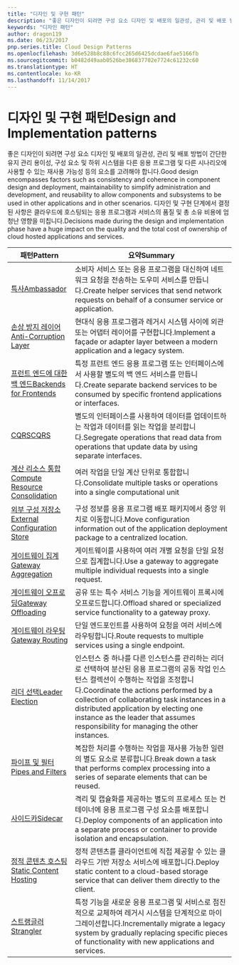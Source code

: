 ```yaml
---
title: "디자인 및 구현 패턴"
description: "좋은 디자인이 되려면 구성 요소 디자인 및 배포의 일관성, 관리 및 배포 방법이 간단한 유지 관리 용이성, 구성 요소 및 하위 시스템을 다른 응용 프로그램 및 다른 시나리오에 사용할 수 있는 재사용 가능성 등의 요소를 고려해야 합니다. 디자인 및 구현 단계에서 결정된 사항은 클라우드에 호스팅되는 응용 프로그램과 서비스의 품질 및 총 소유 비용에 엄청난 영향을 미칩니다."
keywords: "디자인 패턴"
author: dragon119
ms.date: 06/23/2017
pnp.series.title: Cloud Design Patterns
ms.openlocfilehash: 3d6e528b8c88c6fcc265d6425dcdae6fae5166fb
ms.sourcegitcommit: b0482d49aab0526be386837702e7724c61232c60
ms.translationtype: HT
ms.contentlocale: ko-KR
ms.lasthandoff: 11/14/2017
---
```

# <a name="design-and-implementation-patterns"></a><span data-ttu-id="07b56-105">디자인 및 구현 패턴</span><span class="sxs-lookup"><span data-stu-id="07b56-105">Design and Implementation patterns</span></span>

<span data-ttu-id="07b56-106">좋은 디자인이 되려면 구성 요소 디자인 및 배포의 일관성, 관리 및 배포 방법이 간단한 유지 관리 용이성, 구성 요소 및 하위 시스템을 다른 응용 프로그램 및 다른 시나리오에 사용할 수 있는 재사용 가능성 등의 요소를 고려해야 합니다.</span><span class="sxs-lookup"><span data-stu-id="07b56-106">Good design encompasses factors such as consistency and coherence in component design and deployment, maintainability to simplify administration and development, and reusability to allow components and subsystems to be used in other applications and in other scenarios.</span></span> <span data-ttu-id="07b56-107">디자인 및 구현 단계에서 결정된 사항은 클라우드에 호스팅되는 응용 프로그램과 서비스의 품질 및 총 소유 비용에 엄청난 영향을 미칩니다.</span><span class="sxs-lookup"><span data-stu-id="07b56-107">Decisions made during the design and implementation phase have a huge impact on the quality and the total cost of ownership of cloud hosted applications and services.</span></span>

| <span data-ttu-id="07b56-108">패턴</span><span class="sxs-lookup"><span data-stu-id="07b56-108">Pattern</span></span> | <span data-ttu-id="07b56-109">요약</span><span class="sxs-lookup"><span data-stu-id="07b56-109">Summary</span></span> |
| ------- | ------- |
| [<span data-ttu-id="07b56-110">특사</span><span class="sxs-lookup"><span data-stu-id="07b56-110">Ambassador</span></span>](../ambassador.md) | <span data-ttu-id="07b56-111">소비자 서비스 또는 응용 프로그램을 대신하여 네트워크 요청을 전송하는 도우미 서비스를 만듭니다.</span><span class="sxs-lookup"><span data-stu-id="07b56-111">Create helper services that send network requests on behalf of a consumer service or application.</span></span> |
| [<span data-ttu-id="07b56-112">손상 방지 레이어</span><span class="sxs-lookup"><span data-stu-id="07b56-112">Anti-Corruption Layer</span></span>](../anti-corruption-layer.md) | <span data-ttu-id="07b56-113">현대식 응용 프로그램과 레거시 시스템 사이에 외관 또는 어댑터 레이어를 구현합니다.</span><span class="sxs-lookup"><span data-stu-id="07b56-113">Implement a façade or adapter layer between a modern application and a legacy system.</span></span> |
| [<span data-ttu-id="07b56-114">프런트 엔드에 대한 백 엔드</span><span class="sxs-lookup"><span data-stu-id="07b56-114">Backends for Frontends</span></span>](../backends-for-frontends.md) | <span data-ttu-id="07b56-115">특정 프런트 엔드 응용 프로그램 또는 인터페이스에서 사용할 별도의 백 엔드 서비스를 만듭니다.</span><span class="sxs-lookup"><span data-stu-id="07b56-115">Create separate backend services to be consumed by specific frontend applications or interfaces.</span></span> |
| [<span data-ttu-id="07b56-116">CQRS</span><span class="sxs-lookup"><span data-stu-id="07b56-116">CQRS</span></span>](../cqrs.md) | <span data-ttu-id="07b56-117">별도의 인터페이스를 사용하여 데이터를 업데이트하는 작업과 데이터를 읽는 작업을 분리합니다.</span><span class="sxs-lookup"><span data-stu-id="07b56-117">Segregate operations that read data from operations that update data by using separate interfaces.</span></span> |
| [<span data-ttu-id="07b56-118">계산 리소스 통합</span><span class="sxs-lookup"><span data-stu-id="07b56-118">Compute Resource Consolidation</span></span>](../compute-resource-consolidation.md) | <span data-ttu-id="07b56-119">여러 작업을 단일 계산 단위로 통합합니다.</span><span class="sxs-lookup"><span data-stu-id="07b56-119">Consolidate multiple tasks or operations into a single computational unit</span></span> |
| [<span data-ttu-id="07b56-120">외부 구성 저장소</span><span class="sxs-lookup"><span data-stu-id="07b56-120">External Configuration Store</span></span>](../external-configuration-store.md) | <span data-ttu-id="07b56-121">구성 정보를 응용 프로그램 배포 패키지에서 중앙 위치로 이동합니다.</span><span class="sxs-lookup"><span data-stu-id="07b56-121">Move configuration information out of the application deployment package to a centralized location.</span></span> |
| [<span data-ttu-id="07b56-122">게이트웨이 집계</span><span class="sxs-lookup"><span data-stu-id="07b56-122">Gateway Aggregation</span></span>](../gateway-aggregation.md) | <span data-ttu-id="07b56-123">게이트웨이를 사용하여 여러 개별 요청을 단일 요청으로 집계합니다.</span><span class="sxs-lookup"><span data-stu-id="07b56-123">Use a gateway to aggregate multiple individual requests into a single request.</span></span> |
| [<span data-ttu-id="07b56-124">게이트웨이 오프로딩</span><span class="sxs-lookup"><span data-stu-id="07b56-124">Gateway Offloading</span></span>](../gateway-offloading.md) | <span data-ttu-id="07b56-125">공유 또는 특수 서비스 기능을 게이트웨이 프록시에 오프로드합니다.</span><span class="sxs-lookup"><span data-stu-id="07b56-125">Offload shared or specialized service functionality to a gateway proxy.</span></span> |
| [<span data-ttu-id="07b56-126">게이트웨이 라우팅</span><span class="sxs-lookup"><span data-stu-id="07b56-126">Gateway Routing</span></span>](../gateway-routing.md) | <span data-ttu-id="07b56-127">단일 엔드포인트를 사용하여 요청을 여러 서비스에 라우팅합니다.</span><span class="sxs-lookup"><span data-stu-id="07b56-127">Route requests to multiple services using a single endpoint.</span></span> |
| [<span data-ttu-id="07b56-128">리더 선택</span><span class="sxs-lookup"><span data-stu-id="07b56-128">Leader Election</span></span>](../leader-election.md) | <span data-ttu-id="07b56-129">인스턴스 중 하나를 다른 인스턴스를 관리하는 리더로 선택하여 분산된 응용 프로그램의 공동 작업 인스턴스 컬렉션이 수행하는 작업을 조정합니다.</span><span class="sxs-lookup"><span data-stu-id="07b56-129">Coordinate the actions performed by a collection of collaborating task instances in a distributed application by electing one instance as the leader that assumes responsibility for managing the other instances.</span></span> |
| [<span data-ttu-id="07b56-130">파이프 및 필터</span><span class="sxs-lookup"><span data-stu-id="07b56-130">Pipes and Filters</span></span>](../pipes-and-filters.md) | <span data-ttu-id="07b56-131">복잡한 처리를 수행하는 작업을 재사용 가능한 일련의 별도 요소로 분류합니다.</span><span class="sxs-lookup"><span data-stu-id="07b56-131">Break down a task that performs complex processing into a series of separate elements that can be reused.</span></span> |
| [<span data-ttu-id="07b56-132">사이드카</span><span class="sxs-lookup"><span data-stu-id="07b56-132">Sidecar</span></span>](../sidecar.md) | <span data-ttu-id="07b56-133">격리 및 캡슐화를 제공하는 별도의 프로세스 또는 컨테이너에 응용 프로그램 구성 요소를 배포합니다.</span><span class="sxs-lookup"><span data-stu-id="07b56-133">Deploy components of an application into a separate process or container to provide isolation and encapsulation.</span></span> |
| [<span data-ttu-id="07b56-134">정적 콘텐츠 호스팅</span><span class="sxs-lookup"><span data-stu-id="07b56-134">Static Content Hosting</span></span>](../static-content-hosting.md) | <span data-ttu-id="07b56-135">정적 콘텐츠를 클라이언트에 직접 제공할 수 있는 클라우드 기반 저장소 서비스에 배포합니다.</span><span class="sxs-lookup"><span data-stu-id="07b56-135">Deploy static content to a cloud-based storage service that can deliver them directly to the client.</span></span> |
| [<span data-ttu-id="07b56-136">스트랭글러</span><span class="sxs-lookup"><span data-stu-id="07b56-136">Strangler</span></span>](../strangler.md) | <span data-ttu-id="07b56-137">특정 기능을 새로운 응용 프로그램 및 서비스로 점진적으로 교체하여 레거시 시스템을 단계적으로 마이그레이션합니다.</span><span class="sxs-lookup"><span data-stu-id="07b56-137">Incrementally migrate a legacy system by gradually replacing specific pieces of functionality with new applications and services.</span></span> |
